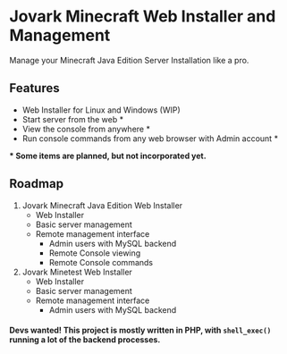 # Jovark Minecraft Web Installer and Management

Manage your Minecraft Java Edition Server Installation like a pro.

## Features

- Web Installer for Linux and Windows (WIP)
- Start server from the web \*
- View the console from anywhere \*
- Run console commands from any web browser with Admin account \*

**\* Some items are planned, but not incorporated yet.**

## Roadmap

1. Jovark Minecraft Java Edition Web Installer
   - Web Installer
   - Basic server management
   - Remote management interface
     - Admin users with MySQL backend
     - Remote Console viewing
     - Remote Console commands
2. Jovark Minetest Web Installer
   - Web Installer
   - Basic server management
   - Remote management interface
     - Admin users with MySQL backend

#### Devs wanted! This project is mostly written in PHP, with `shell_exec()` running a lot of the backend processes.

